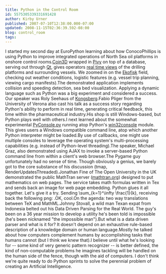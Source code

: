 ```yaml
---
title: Python in the Control Room
id: 5575305339331691428
author: Kirby Urner
published: 2007-07-10T12:38:00.000-07:00
updated: 2008-11-15T02:36:39.592-08:00
blog: control_room
tags: 
---
```


I started my second day at EuroPython learning about how ConocoPhillips is using Python to improve integrated operations of North Sea oil platforms in onshore control rooms.[Coin3D](http://www.coin3d.org/) wrapped in [Pivy](http://pivy.coin3d.org/) on top of a database, serving out through [Qt](http://www.ibm.com/developerworks/linux/library/l-qt/), gives operators [real time views](http://www.coin3d.org/usage/casestudies/sim/oilfields) of the drilling platforms and surrounding vessels.  We zoomed in on the [Ekofisk](http://en.wikipedia.org/wiki/Ekofisk) field, checking out weather conditions, logistic features (e.g. vessel trip planning, viewing cargo manifests).The demonstrated application implements collision and speeding detection, sea bed visualization.  Applying a dynamic language such as Python was a big experiment and considered a success.  Our speaker was Roly Seehaus of [Kongsberg](http://www.km.kongsberg.com/sim).Fabio Pliger from the University of Verona also cast his talk as a success story regarding Python's ability to perform in real time, generating critical feedback, this time within the pharmaceutical industry.His shop is still Windows-based, but Python plays well with others.I next learned about the somewhat experimental [PyConsole.py](http://code.google.com/p/pyconsole/) running atop Python's [win32console](http://aspn.activestate.com/ASPN/docs/ActivePython/2.4/pywin32/win32console.html) module.  This gives users a Windows compatible command line, atop which another Python interpreter might be loaded.By use of callbacks, one might use multiple consoles to leverage the operating system's multi-processing capabilities (e.g. instead of Python-level threading).The speaker, Michael Graz, also demonstrated using AJAX to invoke a server-based Python command line from within a client's web browser.The Pygame guy unfortunately had no sense of time.  Though obviously a genius, we barely got to the core substance of his discussion (tmap, RenderUpdatesThreaded).Jonathan Fine of The Open University in the UK demonstrated the public MathTran server ([mathtran.org](http://www.mathtran.org/)) designed to put mathematics on web pages.  The service takes math formulas written in Tex and sends back an image for web page embedding.  Python glues it all together. Let's give it a try.  Sending \sum_{k=1}^\infty \frac{1}{k}, receiving back the following png:[](https://blogger.googleusercontent.com/img/b/R29vZ2xl/AVvXsEhq0S-DfRyR0sD4KHITSAMKaSg8ljoQqBoErY25HkUkoSJiJupJBoWBvfTA7BhGJHQaI_XxF7p-DVrGmBa_R_ny2GzQ1gFANTEenPS0AlSZdHCoJh9DEiCokz0GEBkXpgFovFdF/s1600-h/mathtran.png) .OK, cool.On the agenda:  two way translations between TeX and MathML.Johnny Stovall, a wild man Texan expat from Indonesia belted out his Data Driven Parsing for the Real World.  The guy's been on a 36 year mission to develop a utility he's been told is impossible (he's been nicknamed "the impossible man").But what is a data driven parser and what is it for? It doesn't depend on an exhaustive rule-based description of a knowledge domain or human language.Mostly he talked about how computers complement humans by accomplishing tasks that humans cannot (but I think we knew that).I believe until what he's looking for -- some kind of very generic pattern recognizer -- is better defined, the kind of non-computable problems he imagines tackling will be handled on the human side of the fence, though with the aid of computers.  I don't think we're quite ready to do Python sprints to solve the perennial problem of creating an Artificial Intelligence.